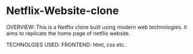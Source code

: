 # Netflix-Website-clone

OVERVIEW:
This is a Netflix clone built using modern web technologies. it aims to replicate the home page of netflix website.

TECHNOLGIES USED:
FRONTEND: html, css etc.


